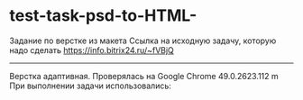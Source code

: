 # test-task-psd-to-HTML-
Задание по верстке из макета
Cсылка на исходную задачу, которую надо сделать https://info.bitrix24.ru/~fVBjQ
***
Верстка адаптивная. Проверялась на Google Chrome 49.0.2623.112 m
При выполнении задачи использовались:
